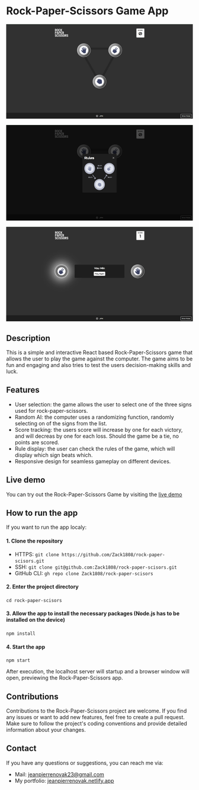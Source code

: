 # Rock-Paper-Scissors Game App

<p align="center"><img src="./public/rock_paper_scissors_preveiw_1.png" alt="Preview of the Rock-Paper-Scissors app: Selection" /></p>
<p align="center"><img src="./public/rock_paper_scissors_preveiw_2.png" alt="Preview of the Rock-Paper-Scissors app: Rules" /></p>
<p align="center"><img src="./public/rock_paper_scissors_preveiw_3.png" alt="Preview of the Rock-Paper-Scissors app: Gameplay" /></p>

## Description

This is a simple and interactive React based Rock-Paper-Scissors game that allows the user to play the game against the computer. The game aims to be fun and engaging and also tries to test the users decision-making skills and luck.

## Features

- User selection: the game allows the user to select one of the three signs used for rock-paper-scissors.
- Random AI: the computer uses a randomizing function, randomly selecting on of the signs from the list.
- Score tracking: the users score will increase by one for each victory, and will decreas by one for each loss. Should the game be a tie, no points are scored.
- Rule display: the user can check the rules of the game, which will display which sign beats which.
- Responsive design for seamless gameplay on different devices.

## Live demo

You can try out the Rock-Paper-Scissors Game by visiting the [live demo](https://zack1808.github.io/rock-paper-scisors/)

## How to run the app

If you want to run the app localy:

#### 1. Clone the repository

- HTTPS: `git clone https://github.com/Zack1808/rock-paper-scisors.git`
- SSH: `git clone git@github.com:Zack1808/rock-paper-scisors.git`
- GitHub CLI: `gh repo clone Zack1808/rock-paper-scisors`

#### 2. Enter the project directory

`cd rock-paper-scisors`

#### 3. Allow the app to install the necessary packages (Node.js has to be installed on the device)

`npm install`

#### 4. Start the app

`npm start`

After execution, the localhost server will startup and a browser window will open, previewing the Rock-Paper-Scissors app.

## Contributions

Contributions to the Rock-Paper-Scissors project are welcome. If you find any issues or want to add new features, feel free to create a pull request. Make sure to follow the project's coding conventions and provide detailed information about your changes.

## Contact

If you have any questions or suggestions, you can reach me via:

- Mail: jeanpierrenovak23@gmail.com
- My portfolio: [jeanpierrenovak.netlify.app](https://jeanpierrenovak.netlify.app)
